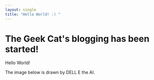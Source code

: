 ```yaml
---
layout: single
title: "Hello World! :) "
---
```


# The Geek Cat's blogging has been started!



Hello World!



The image below is drawn by DELL E the AI.

